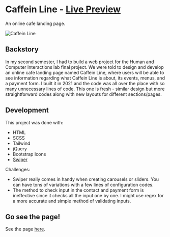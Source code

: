 # Caffein Line - [Live Preview](https://caffeinline.netlify.app/)
An online cafe landing page.

![Caffein Line](https://user-images.githubusercontent.com/86703782/197682526-38ce7444-4e48-4b33-9eb4-0bd1bf5b6037.png)

## Backstory
In my second semester, I had to build a web project for the Human and Computer Interactions lab final project. We were told to design and develop an online cafe landing page named Caffein Line, where users will be able to see information regarding what Caffein Line is about, its events, menus, and a payment form. I built it in 2021 and the code was all over the place with so many unnecessary lines of code. This one is fresh - similar design but more straightforward codes along with new layouts for different sections/pages.

## Development
This project was done with:
- HTML
- SCSS
- Tailwind
- jQuery
- Bootstrap Icons
- [Swiper](https://swiperjs.com/get-started)

Challenges:
- Swiper really comes in handy when creating carousels or sliders. You can have tons of variations with a few lines of configuration codes.
- The method to check input in the contact and payment form is ineffective since it checks all the input one by one. I might use regex for a more accurate and simple method of validating inputs. 

## Go see the page!
See the page [here](https://caffeinline.netlify.app/).
